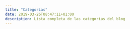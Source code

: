 ```yaml
---
title: "Categorías"
date: 2019-03-26T08:47:11+01:00
description: Lista completa de las categorías del blog
---
```

